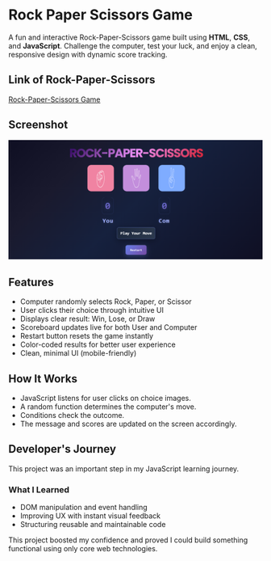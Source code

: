 # Rock Paper Scissors Game

A fun and interactive Rock-Paper-Scissors game built using **HTML**, **CSS**, and **JavaScript**. Challenge the computer, test your luck, and enjoy a clean, responsive design with dynamic score tracking.

## Link of Rock-Paper-Scissors

[Rock-Paper-Scissors Game](https://rock-paper-scissors-by-qasim.netlify.app/)

##  Screenshot

![Tic Tac Toe Screenshot](ScreenShot.png)

## Features

-  Computer randomly selects Rock, Paper, or Scissor
-  User clicks their choice through intuitive UI
-  Displays clear result: Win, Lose, or Draw
-  Scoreboard updates live for both User and Computer
-  Restart button resets the game instantly
-  Color-coded results for better user experience
-  Clean, minimal UI (mobile-friendly)

## How It Works

- JavaScript listens for user clicks on choice images.
- A random function determines the computer's move.
- Conditions check the outcome.
- The message and scores are updated on the screen accordingly.

## Developer's Journey

This project was an important step in my JavaScript learning journey.

### What I Learned
- DOM manipulation and event handling
- Improving UX with instant visual feedback
- Structuring reusable and maintainable code

This project boosted my confidence and proved I could build something functional using only core web technologies.